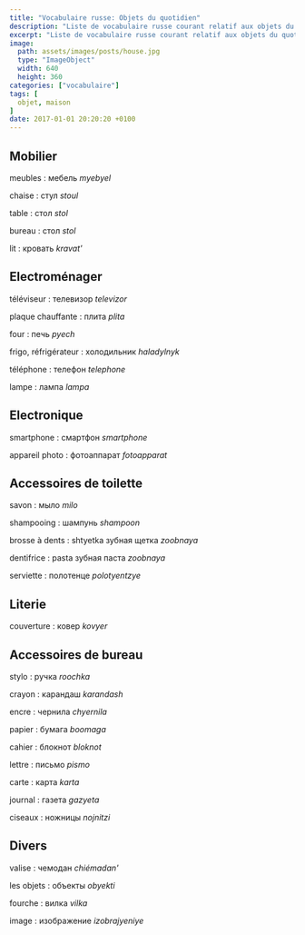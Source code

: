```yaml
---
title: "Vocabulaire russe: Objets du quotidien"
description: "Liste de vocabulaire russe courant relatif aux objets du quotidien."
excerpt: "Liste de vocabulaire russe courant relatif aux objets du quotidien."
image:
  path: assets/images/posts/house.jpg
  type: "ImageObject"
  width: 640
  height: 360
categories: ["vocabulaire"]
tags: [
  objet, maison
]
date: 2017-01-01 20:20:20 +0100
---
```


## Mobilier

meubles
: мебель
*myebyel*

chaise
: стул
*stoul*

table
: стол
*stol*

bureau
: стол
*stol*

lit
: кровать
*kravat'*


## Electroménager

téléviseur
: телевизор
*televizor*

plaque chauffante
: плита
*plita*

four
: печь
*pyech*

frigo, réfrigérateur
: холодильник
*haladylnyk*

téléphone
: телефон
*telephone*

lampe
: лампа
*lampa*


## Electronique

smartphone
: смартфон
*smartphone*

appareil photo
: фотоаппарат
*fotoapparat*


## Accessoires de toilette

savon
: мыло
*milo*

shampooing
: шампунь
*shampoon*

brosse à dents
: shtyetka зубная щетка
*zoobnaya*

dentifrice
: pasta зубная паста
*zoobnaya*

serviette
: полотенце
*polotyentzye*


## Literie

couverture
: ковер
*kovyer*


## Accessoires de bureau

stylo
: ручка
*roochka*

crayon
: карандаш
*karandash*

encre
: чернила
*chyernila*

papier
: бумага
*boomaga*

cahier
: блокнот
*bloknot*

lettre
: письмо
*pismo*

carte
: карта
*karta*

journal
: газета
*gazyeta*

ciseaux
: ножницы
*nojnitzi*


## Divers

valise
: чемодан
*chiémadan'*

les objets
: объекты
*obyekti*

fourche
: вилка
*vilka*

image
: изображение
*izobrajyeniye*
